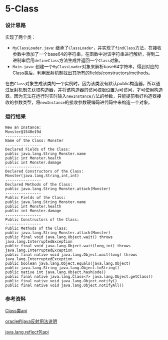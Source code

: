 # 5-Class

### 设计思路

实现了两个类：

* `MyClassLoader.java`: 继承了`ClassLoader`，并实现了`findClass`方法，在接收参数中添加了一个base64的字符串，在函数中对该字符串进行解析，得到二进制串后用`defineClass`方法生成并返回一个`Class`对象。
* `Main.java`: 创建一个`MyClassLoader`对象来解析base64字符串，得到对应的Class类后，利用反射机制找出其所有的fields/constructors/methods。

在由`Class`对象生成该类的一个实例时，因为该类没有默认public构造器，所以通过反射机制先获取构造器，并将该构造器的访问权限设置为可访问，才可使用构造器。因为无法在运行时实时输入`newInstance`方法的参数，只能提前看好构造器接收的参数类型，将`newInstance`的接收参数硬编码进代码中来构造一个对象。

### 运行结果

```
New an Instance: 
Monster@1540e19d
----------------
Name of the Class: Monster
----------------
Declared Fields of the Class:
public java.lang.String Monster.name
public int Monster.health
public int Monster.damage
----------------
Declared Constructors of the Class:
Monster(java.lang.String,int,int)
----------------
Declared Methods of the Class:
public java.lang.String Monster.attack(Monster)
----------------
Public Fields of the Class:
public java.lang.String Monster.name
public int Monster.health
public int Monster.damage
----------------
Public Constructors of the Class:
----------------
Public Methods of the Class:
public java.lang.String Monster.attack(Monster)
public final void java.lang.Object.wait() throws java.lang.InterruptedException
public final void java.lang.Object.wait(long,int) throws java.lang.InterruptedException
public final native void java.lang.Object.wait(long) throws java.lang.InterruptedException
public boolean java.lang.Object.equals(java.lang.Object)
public java.lang.String java.lang.Object.toString()
public native int java.lang.Object.hashCode()
public final native java.lang.Class<?> java.lang.Object.getClass()
public final native void java.lang.Object.notify()
public final native void java.lang.Object.notifyAll()
```

### 参考资料

[Class类api](https://docs.oracle.com/javase/8/docs/api/java/lang/Class.html)

[oracle的java反射用法说明](https://www.oracle.com/technical-resources/articles/java/javareflection.html)

[java.lang.reflect包api](https://docs.oracle.com/javase/8/docs/api/java/lang/reflect/package-summary.html)